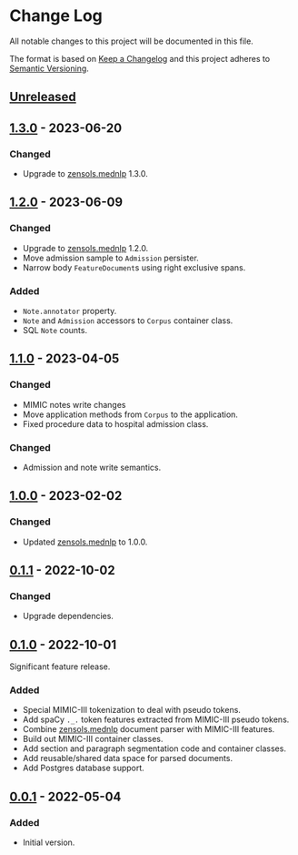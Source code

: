 # Change Log
All notable changes to this project will be documented in this file.

The format is based on [Keep a Changelog](http://keepachangelog.com/)
and this project adheres to [Semantic Versioning](http://semver.org/).


## [Unreleased]


## [1.3.0] - 2023-06-20
### Changed
- Upgrade to [zensols.mednlp] 1.3.0.


## [1.2.0] - 2023-06-09
### Changed
- Upgrade to [zensols.mednlp] 1.2.0.
- Move admission sample to `Admission` persister.
- Narrow body `FeatureDocument`s using right exclusive spans.

### Added
- `Note.annotator` property.
- `Note` and `Admission` accessors to `Corpus` container class.
- SQL `Note` counts.


## [1.1.0] - 2023-04-05
### Changed
- MIMIC notes write changes
- Move application methods from `Corpus` to the application.
- Fixed procedure data to hospital admission class.


### Changed
- Admission and note write semantics.


## [1.0.0] - 2023-02-02
### Changed
- Updated [zensols.mednlp] to 1.0.0.


## [0.1.1] - 2022-10-02
### Changed
- Upgrade dependencies.


## [0.1.0] - 2022-10-01
Significant feature release.

### Added
- Special MIMIC-III tokenization to deal with pseudo tokens.
- Add spaCy `._.` token features extracted from MIMIC-III pseudo tokens.
- Combine [zensols.mednlp] document parser with MIMIC-III features.
- Build out MIMIC-III container classes.
- Add section and paragraph segmentation code and container classes.
- Add reusable/shared data space for parsed documents.
- Add Postgres database support.


## [0.0.1] - 2022-05-04
### Added
- Initial version.


<!-- links -->
[Unreleased]: https://github.com/plandes/mimic/compare/v1.3.0...HEAD
[1.3.0]: https://github.com/plandes/mimic/compare/v1.2.0...v1.3.0
[1.2.0]: https://github.com/plandes/mimic/compare/v1.1.0...v1.2.0
[1.1.0]: https://github.com/plandes/mimic/compare/v1.0.0...v1.1.0
[1.0.0]: https://github.com/plandes/mimic/compare/v0.1.1...v1.0.0
[0.1.1]: https://github.com/plandes/mimic/compare/v0.1.0...v0.1.1
[0.1.0]: https://github.com/plandes/mimic/compare/v0.0.1...v0.1.0
[0.0.1]: https://github.com/plandes/mimic/compare/v0.0.0...v0.0.1

[zensols.mednlp]: https://github.com/plandes/mednlp
